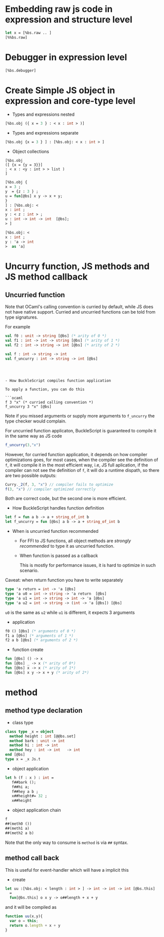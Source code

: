 


# Embedding raw js code in expression and structure level

```ocaml
let x = [%bs.raw .. ]
[%%bs.raw]
```
# Debugger in expression level

```ocaml
[%bs.debugger]
```

# Create Simple JS object in expression and core-type level

  - Types and expressions nested 
  ```ocaml
  [%bs.obj ({ x = 3 } : < x : int > )]
  ```
  - Types and expressions separate 
  ```ocaml
  [%bs.obj {x = 3 } ] : [%bs.obj: < x : int > ]
  ```
  - Object collections 
  ```
  [%bs.obj
  ([ {x = {y = 3}}]
  : < x : <y : int > > list )
  ]
  ```
  ```ocaml
  [%bs.obj {
  x = 3 ;
  y  = {z : 3 } ;
  u = fun[@bs] x y -> x + y;
  }
  ] : [%bs.obj: <
  x : int ;
  y : < z : int > ;
  u : int -> int -> int  [@bs];
  > ]
  ```
  ```ocaml
  [%bs.obj: <
  x : int ;
  y : 'a -> int 
  >  as 'a]
  ```



# Uncurry function, JS methods and JS method callback

## Uncurried function

Note that OCaml's calling convention is curried by default, while JS
does not have native support. Curried and uncurried functions can be
told from type signatures.

For example

```ocaml
val f0 : unit -> string [@bs] (* arity of 0 *)
val f1 : int -> int -> string [@bs] (* arity of 1 *)
val f2 : int -> string -> int [@bs] (* arity of 2 *)

val f : int -> string -> int
val f_uncurry : int -> string -> int [@bs]
```

```



- How BuckleScript compiles function application

To apply a function, you can do this

```ocaml
f 3 "x" (* curried calling convention *)
f_uncurry 3 "x" [@bs]
```

Note if you missed arguments or supply more arguments to `f_uncurry`
the type checker would complain.

For uncurried function applicaton, BuckleScript is guaranteed to
compile it in the same way as JS code

```js
f_uncurry(3,"x")
```

However, for curried function application, it depends on how compiler
optimizations goes, for most cases, when the compiler see the
definition of `f`, it will compile it in the most efficient way, i.e,
JS full aplication, if the compiler can not see the definition of `f`,
it will do a runtime dispath, so there are two possible outputs:

```js
Curry._2(f, 3, "x") // compiler fails to optimize
f(3, "x") // compiler optimized correctly
```
Both are correct code, but the second one is more efficient.

- How BuckleScript handles function definition

```ocaml
let f = fun a b -> a + string_of_int b
let f_uncurry = fun [@bs] a b -> a + string_of_int b 
```

- When is uncurried function recommended

  - For FFI to JS functions, all object methods are *strongly recommended*
     to type it as uncurried function.

  - When function is passed as a callback

    This is mostly for performance issues, it is hard to optimize in
    such scenario.

Caveat: when return function you have to write separately

```ocaml
type 'a return = int -> 'a [@bs]
type 'a u0 = int -> string -> 'a return  [@bs]
type 'a u1 = int -> string -> int -> 'a [@bs]
type 'a u2 = int -> string -> (int -> 'a [@bs]) [@bs]
```
`u0` is the same as `u2` while `u1` is different, it expects 3 arguments

- application 

```ocaml
f0 () [@bs] (* arguments of 0 *)
f1 a [@bs] (* arguments of 1 *)
f2 a b [@bs] (* arguments of 2 *)
```

- function create

```ocaml
fun [@bs] () -> x
fun [@bs] _ -> x (* arity of 0*)
fun [@bs] x -> x (* arity of 1*)
fun [@bs] x y -> x + y (* arity of 2*)
```

# method

## method type declaration

- class type

```ocaml
class type _x = object
  method height : int [@@bs.set]
  method bark : unit -> int
  method hi : int -> int
  method hey : int -> int   -> int
end [@bs]
type x = _x Js.t
```

- object application

```ocaml
let h (f : x ) : int =  
   f##bark (); 
   f##hi a;
   f##hey a b ;
   x##height#= 32 ;
   x##height
```

- object application chain

```ocaml
f
##(meth0 ())
##(meth1 a)
##(meth2 a b)
```

Note that the only way to consume is `method` is via `##` syntax.


## method call back

This is useful for event-handler which will have a implicit this

- create 

```ocaml
let uu :[%bs.obj: < length : int > ] -> int -> int -> int [@bs.this] 
  =
  fun[@bs.this] o x y -> o##length + x + y
```

and it will be compiled as

```js
function uu(x,y){
  var o = this;
  return o.length + x + y
}

```

